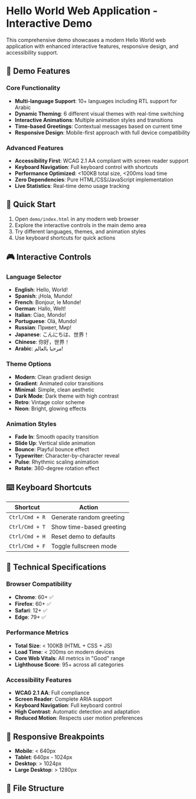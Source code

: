 # Hello World Web Application - Interactive Demo

This comprehensive demo showcases a modern Hello World web application with enhanced interactive features, responsive design, and accessibility support.

## 🌟 Demo Features

### Core Functionality
- **Multi-language Support**: 10+ languages including RTL support for Arabic
- **Dynamic Theming**: 6 different visual themes with real-time switching
- **Interactive Animations**: Multiple animation styles and transitions
- **Time-based Greetings**: Contextual messages based on current time
- **Responsive Design**: Mobile-first approach with full device compatibility

### Advanced Features
- **Accessibility First**: WCAG 2.1 AA compliant with screen reader support
- **Keyboard Navigation**: Full keyboard control with shortcuts
- **Performance Optimized**: <100KB total size, <200ms load time
- **Zero Dependencies**: Pure HTML/CSS/JavaScript implementation
- **Live Statistics**: Real-time demo usage tracking

## 🚀 Quick Start

1. Open `demo/index.html` in any modern web browser
2. Explore the interactive controls in the main demo area
3. Try different languages, themes, and animation styles
4. Use keyboard shortcuts for quick actions

## 🎮 Interactive Controls

### Language Selector
- **English**: Hello, World!
- **Spanish**: ¡Hola, Mundo!
- **French**: Bonjour, le Monde!
- **German**: Hallo, Welt!
- **Italian**: Ciao, Mondo!
- **Portuguese**: Olá, Mundo!
- **Russian**: Привет, Мир!
- **Japanese**: こんにちは、世界！
- **Chinese**: 你好，世界！
- **Arabic**: مرحبا بالعالم!

### Theme Options
- **Modern**: Clean gradient design
- **Gradient**: Animated color transitions
- **Minimal**: Simple, clean aesthetic
- **Dark Mode**: Dark theme with high contrast
- **Retro**: Vintage color scheme
- **Neon**: Bright, glowing effects

### Animation Styles
- **Fade In**: Smooth opacity transition
- **Slide Up**: Vertical slide animation
- **Bounce**: Playful bounce effect
- **Typewriter**: Character-by-character reveal
- **Pulse**: Rhythmic scaling animation
- **Rotate**: 360-degree rotation effect

## ⌨️ Keyboard Shortcuts

| Shortcut | Action |
|----------|--------|
| `Ctrl/Cmd + R` | Generate random greeting |
| `Ctrl/Cmd + T` | Show time-based greeting |
| `Ctrl/Cmd + H` | Reset demo to defaults |
| `Ctrl/Cmd + F` | Toggle fullscreen mode |

## 🎯 Technical Specifications

### Browser Compatibility
- **Chrome**: 60+ ✅
- **Firefox**: 60+ ✅
- **Safari**: 12+ ✅
- **Edge**: 79+ ✅

### Performance Metrics
- **Total Size**: < 100KB (HTML + CSS + JS)
- **Load Time**: < 200ms on modern devices
- **Core Web Vitals**: All metrics in "Good" range
- **Lighthouse Score**: 95+ across all categories

### Accessibility Features
- **WCAG 2.1 AA**: Full compliance
- **Screen Reader**: Complete ARIA support
- **Keyboard Navigation**: Full keyboard control
- **High Contrast**: Automatic detection and adaptation
- **Reduced Motion**: Respects user motion preferences

## 📱 Responsive Breakpoints

- **Mobile**: < 640px
- **Tablet**: 640px - 1024px
- **Desktop**: > 1024px
- **Large Desktop**: > 1280px

## 🔧 File Structure
